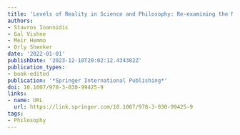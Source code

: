 ```yaml
---
title: 'Levels of Reality in Science and Philosophy: Re-examining the Multi-level Structure of Reality'
authors:
- Stavros Ioannidis
- Gal Vishne
- Meir Hemmo
- Orly Shenker
date: '2022-01-01'
publishDate: '2023-12-10T20:02:12.434382Z'
publication_types:
- book-edited
publication: '*Springer International Publishing*'
doi: 10.1007/978-3-030-99425-9
links:
- name: URL
  url: https://link.springer.com/10.1007/978-3-030-99425-9
tags:
- Philosophy
---
```

